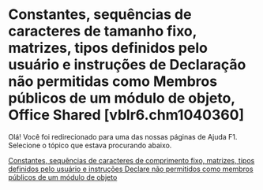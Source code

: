 
# Constantes, sequências de caracteres de tamanho fixo, matrizes, tipos definidos pelo usuário e instruções de Declaração não permitidas como Membros públicos de um módulo de objeto, Office Shared [vblr6.chm1040360]

Olá! Você foi redirecionado para uma das nossas páginas de Ajuda F1. Selecione o tópico que estava procurando abaixo.

[Constantes, sequências de caracteres de comprimento fixo, matrizes, tipos definidos pelo usuário e instruções Declare não permitidos como membros públicos de um módulo de objeto](http://msdn.microsoft.com/library/e89fa990-3b88-da3c-961d-a5554eb78ee5%28Office.15%29.aspx)
